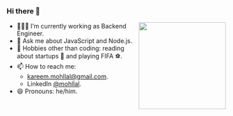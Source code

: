 ### Hi there 👋

<!--
**mohllal/mohllal** is a ✨ _special_ ✨ repository because its `README.md` (this file) appears on your GitHub profile.
-->

<img height="200em" src="https://github-readme-stats-eight-theta.vercel.app/api/top-langs/?username=mohllal&theme=dark&layout=compact&langs_count=8&hide_border=true" align="right"/>

- 👨🏽‍💻 I’m currently working as Backend Engineer.
- 💬 Ask me about JavaScript and Node.js.
- 🎿 Hobbies other than coding: reading about startups 🦄 and playing FIFA :soccer:.
- 📫 How to reach me:
  - kareem.mohllal@gmail.com.
  - LinkedIn [@mohllal](https://www.linkedin.com/in/mohllal/).
- 😄 Pronouns: he/him.
